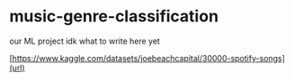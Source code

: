 # music-genre-classification

our ML project idk what to write here yet

[https://www.kaggle.com/datasets/joebeachcapital/30000-spotify-songs](url)
